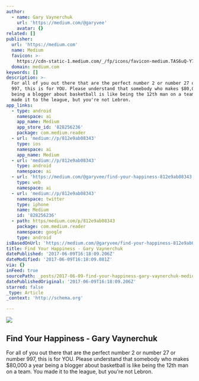 ```yaml
---
author:
  - name: Gary Vaynerchuk
    url: 'https://medium.com/@garyvee'
    avatar: {}
related: []
publisher:
  url: 'https://medium.com'
  name: Medium
  favicon: >-
    https://cdn-static-1.medium.com/_/fp/icons/favicon-medium.TAS6uQ-Y7kcKgi0xjcYHXw.ico
  domain: medium.com
keywords: []
description: >-
  For all of you out there that are the perfect number 2 or number 27 or number
  997, this is for YOU. Please understand that somebody who makes $80,000 a year
  being a blogger about basketball is like being the 12th man on a team. You
  made it to the league, but you're not Lebron.
app_links:
  - type: android
    namespace: ai
    app_name: Medium
    app_store_id: '828256236'
    package: com.medium.reader
  - url: 'medium://p/812e9ab08343'
    type: ios
    namespace: ai
    app_name: Medium
  - url: 'medium://p/812e9ab08343'
    type: android
    namespace: ai
  - url: 'https://medium.com/@garyvee/find-your-happiness-812e9ab08343'
    type: web
    namespace: ai
  - url: 'medium://p/812e9ab08343'
    namespace: twitter
    type: iphone
    name: Medium
    id: '828256236'
  - path: https/medium.com/p/812e9ab08343
    package: com.medium.reader
    namespace: google
    type: android
isBasedOnUrl: 'https://medium.com/@garyvee/find-your-happiness-812e9ab08343'
title: Find Your Happiness - Gary Vaynerchuk
datePublished: '2017-06-09T16:18:09.206Z'
dateModified: '2017-06-09T16:18:09.081Z'
via: {}
inFeed: true
sourcePath: _posts/2017-06-09-find-your-happiness-gary-vaynerchuk-medium.md
datePublishedOriginal: '2017-06-09T16:18:09.206Z'
starred: false
_type: Article
_context: 'http://schema.org'

---
```

<article style=""><img src="https://imgflo.herokuapp.com/graph/2b2431f8e7ba7b0/12033192119bb593705b561a0647746d/noop.jpeg?input=https%3A%2F%2Fcdn-images-1.medium.com%2Fmax%2F1200%2F1*J3SCAsdBrFhol0R-bdZCQQ.jpeg" /><h1>Find Your Happiness - Gary Vaynerchuk</h1><p>For all of you out there that are the perfect number 2 or number 27 or number 997, this is for YOU. Please understand that somebody who makes $80,000 a year being a blogger about basketball is like being the 12th man on a team. You made it to the league, but you're not Lebron.</p></article>